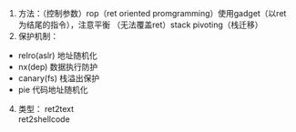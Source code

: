 ﻿1. 方法：（控制参数）rop（ret oriented promgramming）使用gadget（以ret为结尾的指令），注意平衡
                （无法覆盖ret）stack pivoting（栈迁移）
3. 保护机制：
- relro(aslr)     地址随机化
- nx(dep)        数据执行防护
- canary(fs)    栈溢出保护
- pie               代码地址随机化
4. 类型：
ret2text  
ret2shellcode
